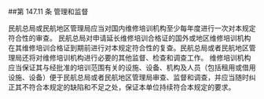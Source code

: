 ##第 147.11 条 管理和监督 

民航总局或民航地区管理局应当对国内维修培训机构至少每年度进行一次对本规定符合性的审查。
民航总局对申请延长维修培训合格证的国外或地区维修培训机构在其维修培训合格证到期前进行对本规定符合性的复查。民航总局或者民航地区管理局还将对维修培训机构进行必要的其他监督、检查和调查工作。
维修培训机构应当保证其与经批准的培训范围有关的设施、设备、机构及人员（包括租用或借用设施、设备）便于民航总局或者民航地区管理局审查、监督和调查，并应当随时纠正其不符合本规定的缺陷和不足之处，保证本单位持续符合本规定的要求。

